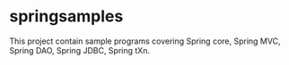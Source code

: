 # springsamples
This project contain sample programs covering Spring core, Spring MVC, Spring DAO, Spring JDBC, Spring tXn.
